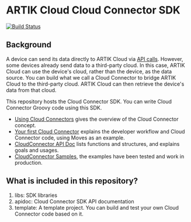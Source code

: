 ARTIK Cloud Cloud Connector SDK
========================

[![Build Status](https://travis-ci.org/artikcloud/artikcloud-cloudconnector-sdk.svg?branch=master)](https://travis-ci.org/artikcloud/artikcloud-cloudconnector-sdk)

Background
-----------------------

A device can send its data directly to ARTIK Cloud via [API calls](https://developer.artik.cloud/sami/sami-documentation/sending-and-receiving-data.html). However, some devices already send data to a third-party cloud. In this case, ARTIK Cloud can use the device's cloud, rather than the device, as the data source. You can build what we call a Cloud Connector to bridge ARTIK Cloud to the third-party cloud. ARTIK Cloud can then retrieve the device's data from that cloud.

This repository hosts the Cloud Connector SDK. You can write Cloud Connector Groovy code using this SDK.

 * [Using Cloud Connectors](https://developer.artik.cloud/sami/sami-documentation/using-cloud-connectors.html) gives the overview of the Cloud Connector concept.
 * [Your first Cloud Connector](https://developer.artik.cloud/sami/demos-tools/your-first-cloud-connector.html) explains the developer workflow and Cloud Connector code, using Moves as an example.
 * [CloudConnector API Doc](http://artikcloud.github.io/artikcloud-cloudconnector-sdk/apidoc/) lists functions and structures, and explains goals and usages.
 * [CloudConnector Samples](https://github.com/artikcloud/artikcloud-cloudconnector-samples), the examples have been tested and work in production.

What is included in this repository?
-----------------------

 1. libs: SDK libraries
 2. apidoc: Cloud Connector SDK API documentation
 3. template: A template project. You can build and test your own Cloud Connector code based on it.
